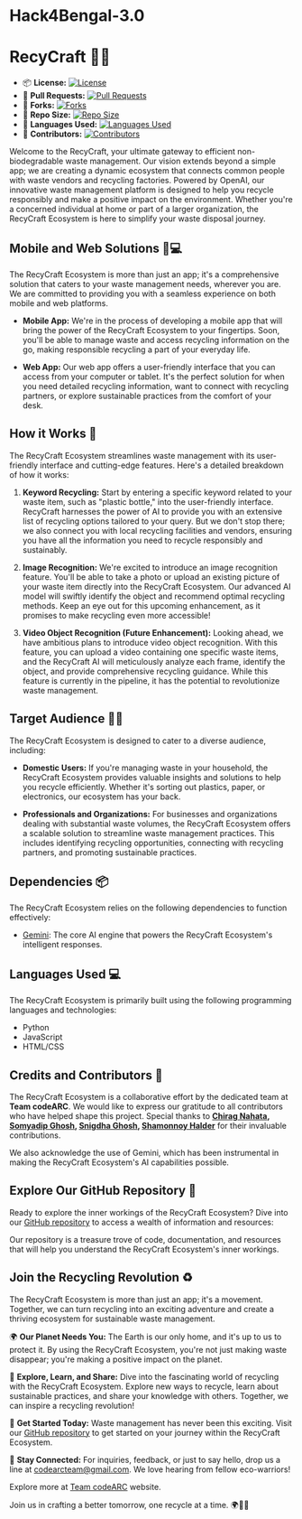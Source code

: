 # Hack4Bengal-3.0

# RecyCraft 🌱🤖

- 📦 **License:** [![License](https://img.shields.io/badge/license-MIT-blue.svg)](https://github.com/TeamcodeARC/Hack4Bengal-3.0/blob/main/LICENSE)
- 🔄 **Pull Requests:** [![Pull Requests](https://img.shields.io/github/issues-pr/TeamcodeARC/Hack4Bengal-3.0)](https://github.com/syntaxLoopers2023/SIH-project/pulls)
- 🍴 **Forks:** [![Forks](https://img.shields.io/github/forks/TeamcodeARC/Hack4Bengal-3.0)](https://github.com/TeamcodeARC/Hack4Bengal-3.0/network/members)
- 📏 **Repo Size:** [![Repo Size](https://img.shields.io/github/repo-size/TeamcodeARC/Hack4Bengal-3.0)](https://github.com/TeamcodeARC/Hack4Bengal-3.0)
- 💼 **Languages Used:** [![Languages Used](https://img.shields.io/github/languages/count/TeamcodeARC/Hack4Bengal-3.0)](https://github.com/TeamcodeARC/Hack4Bengal-3.0)
- 👥 **Contributors:** [![Contributors](https://img.shields.io/github/contributors/TeamcodeARC/Hack4Bengal-3.0)](https://github.com/TeamcodeARC/Hack4Bengal-3.0/graphs/contributors)

Welcome to the RecyCraft, your ultimate gateway to efficient non-biodegradable waste management. Our vision extends beyond a simple app; we are creating a dynamic ecosystem that connects common people with waste vendors and recycling factories. Powered by OpenAI, our innovative waste management platform is designed to help you recycle responsibly and make a positive impact on the environment. Whether you're a concerned individual at home or part of a larger organization, the RecyCraft Ecosystem is here to simplify your waste disposal journey.

## Mobile and Web Solutions 📱💻

The RecyCraft Ecosystem is more than just an app; it's a comprehensive solution that caters to your waste management needs, wherever you are. We are committed to providing you with a seamless experience on both mobile and web platforms.

- **Mobile App:** We're in the process of developing a mobile app that will bring the power of the RecyCraft Ecosystem to your fingertips. Soon, you'll be able to manage waste and access recycling information on the go, making responsible recycling a part of your everyday life.

- **Web App:** Our web app offers a user-friendly interface that you can access from your computer or tablet. It's the perfect solution for when you need detailed recycling information, want to connect with recycling partners, or explore sustainable practices from the comfort of your desk.

## How it Works 🔄

The RecyCraft Ecosystem streamlines waste management with its user-friendly interface and cutting-edge features. Here's a detailed breakdown of how it works:

1. **Keyword Recycling:** Start by entering a specific keyword related to your waste item, such as "plastic bottle," into the user-friendly interface. RecyCraft harnesses the power of AI to provide you with an extensive list of recycling options tailored to your query. But we don't stop there; we also connect you with local recycling facilities and vendors, ensuring you have all the information you need to recycle responsibly and sustainably.

2. **Image Recognition:** We're excited to introduce an image recognition feature. You'll be able to take a photo or upload an existing picture of your waste item directly into the RecyCraft Ecosystem. Our advanced AI model will swiftly identify the object and recommend optimal recycling methods. Keep an eye out for this upcoming enhancement, as it promises to make recycling even more accessible!

3. **Video Object Recognition (Future Enhancement):** Looking ahead, we have ambitious plans to introduce video object recognition. With this feature, you can upload a video containing one specific waste items, and the RecyCraft AI will meticulously analyze each frame, identify the object, and provide comprehensive recycling guidance. While this feature is currently in the pipeline, it has the potential to revolutionize waste management.

## Target Audience 🏡🏢

The RecyCraft Ecosystem is designed to cater to a diverse audience, including:

- **Domestic Users:** If you're managing waste in your household, the RecyCraft Ecosystem provides valuable insights and solutions to help you recycle efficiently. Whether it's sorting out plastics, paper, or electronics, our ecosystem has your back.

- **Professionals and Organizations:** For businesses and organizations dealing with substantial waste volumes, the RecyCraft Ecosystem offers a scalable solution to streamline waste management practices. This includes identifying recycling opportunities, connecting with recycling partners, and promoting sustainable practices.

## Dependencies 📦

The RecyCraft Ecosystem relies on the following dependencies to function effectively:

- [Gemini](https://gemini.google.com/): The core AI engine that powers the RecyCraft Ecosystem's intelligent responses.

## Languages Used 💻

The RecyCraft Ecosystem is primarily built using the following programming languages and technologies:

- Python
- JavaScript
- HTML/CSS

## Credits and Contributors 👥

The RecyCraft Ecosystem is a collaborative effort by the dedicated team at **Team codeARC**. We would like to express our gratitude to all contributors who have helped shape this project. Special thanks to **[Chirag Nahata](https://github.com/Chirag-Nahata), [Somyadip Ghosh](https://github.com/somyadipghosh), [Snigdha Ghosh](https://github.com/snig-code16), [Shamonnoy Halder](https://github.com/Shamonnoy)** for their invaluable contributions.

We also acknowledge the use of Gemini, which has been instrumental in making the RecyCraft Ecosystem's AI capabilities possible.

## Explore Our GitHub Repository 🚀

Ready to explore the inner workings of the RecyCraft Ecosystem? Dive into our [GitHub repository](https://github.com/TeamcodeARC/Hack4Bengal-3.0/) to access a wealth of information and resources:



Our repository is a treasure trove of code, documentation, and resources that will help you understand the RecyCraft Ecosystem's inner workings.

## Join the Recycling Revolution ♻️

The RecyCraft Ecosystem is more than just an app; it's a movement. Together, we can turn recycling into an exciting adventure and create a thriving ecosystem for sustainable waste management.

🌍 **Our Planet Needs You:** The Earth is our only home, and it's up to us to protect it. By using the RecyCraft Ecosystem, you're not just making waste disappear; you're making a positive impact on the planet.

🌟 **Explore, Learn, and Share:** Dive into the fascinating world of recycling with the RecyCraft Ecosystem. Explore new ways to recycle, learn about sustainable practices, and share your knowledge with others. Together, we can inspire a recycling revolution!

🚀 **Get Started Today:** Waste management has never been this exciting. Visit our [GitHub repository](https://github.com/syntaxLoopers2023/SIH-project) to get started on your journey within the RecyCraft Ecosystem.

📧 **Stay Connected:** For inquiries, feedback, or just to say hello, drop us a line at [codearcteam@gmail.com](mailto:codearcteam@gmail.com). We love hearing from fellow eco-warriors!

Explore more at [Team codeARC](https://teamcodearc.is-dev) website.

Join us in crafting a better tomorrow, one recycle at a time. 🌍🌟🌱
